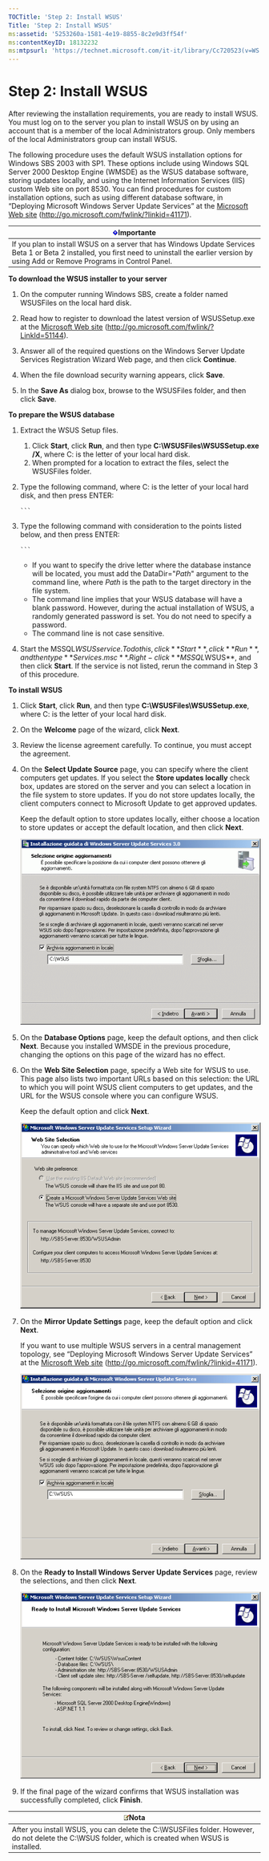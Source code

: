 ```yaml
---
TOCTitle: 'Step 2: Install WSUS'
Title: 'Step 2: Install WSUS'
ms:assetid: '5253260a-1581-4e19-8855-8c2e9d3ff54f'
ms:contentKeyID: 18132232
ms:mtpsurl: 'https://technet.microsoft.com/it-it/library/Cc720523(v=WS.10)'
---
```


Step 2: Install WSUS
====================

After reviewing the installation requirements, you are ready to install WSUS. You must log on to the server you plan to install WSUS on by using an account that is a member of the local Administrators group. Only members of the local Administrators group can install WSUS.

The following procedure uses the default WSUS installation options for Windows SBS 2003 with SP1. These options include using Windows SQL Server 2000 Desktop Engine (WMSDE) as the WSUS database software, storing updates locally, and using the Internet Information Services (IIS) custom Web site on port 8530. You can find procedures for custom installation options, such as using different database software, in “Deploying Microsoft Windows Server Update Services” at the [Microsoft Web site](http://go.microsoft.com/fwlink/?linkid=41171) (http://go.microsoft.com/fwlink/?linkid=41171).

| ![](images/Cc720523.Important(WS.10).gif)Importante                                                                                                                       |
|--------------------------------------------------------------------------------------------------------------------------------------------------------------------------------------------------------|
| If you plan to install WSUS on a server that has Windows Update Services Beta 1 or Beta 2 installed, you first need to uninstall the earlier version by using Add or Remove Programs in Control Panel. |

**To download the WSUS installer to your server**
1.  On the computer running Windows SBS, create a folder named WSUSFiles on the local hard disk.

2.  Read how to register to download the latest version of WSUSSetup.exe at the [Microsoft Web site](http://go.microsoft.com/fwlink/?linkid=51144) (http://go.microsoft.com/fwlink/?LinkId=51144).

3.  Answer all of the required questions on the Windows Server Update Services Registration Wizard Web page, and then click **Continue**.

4.  When the file download security warning appears, click **Save**.

5.  In the **Save As** dialog box, browse to the WSUSFiles folder, and then click **Save**.

**To prepare the WSUS database**
1.  Extract the WSUS Setup files.

    1.  Click **Start**, click **Run**, and then type **C:\\WSUSFiles\\WSUSSetup.exe /X**, where C: is the letter of your local hard disk.
    2.  When prompted for a location to extract the files, select the WSUSFiles folder.

2.  Type the following command, where C: is the letter of your local hard disk, and then press ENTER:

    
        ```
3.  Type the following command with consideration to the points listed below, and then press ENTER:

    
        ```
    -   If you want to specify the drive letter where the database instance will be located, you must add the DataDir="*Path*" argument to the command line, where *Path* is the path to the target directory in the file system.
    -   The command line implies that your WSUS database will have a blank password. However, during the actual installation of WSUS, a randomly generated password is set. You do not need to specify a password.
    -   The command line is not case sensitive.

4.  Start the MSSQL$WSUS service. To do this, click **Start**, click **Run**, and then type **Services.msc**. Right-click **MSSQL$WSUS**, and then click **Start**. If the service is not listed, rerun the command in Step 3 of this procedure.

**To install WSUS**
1.  Click **Start**, click **Run**, and then type **C:\\WSUSFiles\\WSUSSetup.exe**, where C: is the letter of your local hard disk.

2.  On the **Welcome** page of the wizard, click **Next**.

3.  Review the license agreement carefully. To continue, you must accept the agreement.

4.  On the **Select Update Source** page, you can specify where the client computers get updates. If you select the **Store updates locally** check box, updates are stored on the server and you can select a location in the file system to store updates. If you do not store updates locally, the client computers connect to Microsoft Update to get approved updates.

    Keep the default option to store updates locally, either choose a location to store updates or accept the default location, and then click **Next**.

    ![](images/Cc720523.fa6ac6a6-6814-4b7e-96e8-e08af5e534b8(WS.10).gif)

5.  On the **Database Options** page, keep the default options, and then click **Next**. Because you installed WMSDE in the previous procedure, changing the options on this page of the wizard has no effect.

6.  On the **Web Site Selection** page, specify a Web site for WSUS to use. This page also lists two important URLs based on this selection: the URL to which you will point WSUS client computers to get updates, and the URL for the WSUS console where you can configure WSUS.

    Keep the default option and click **Next**.

    ![](images/Cc720523.4e8e358c-e930-46c3-89a1-eb5389a6ac13(WS.10).gif)

7.  On the **Mirror Update Settings** page, keep the default option and click **Next**.

    If you want to use multiple WSUS servers in a central management topology, see “Deploying Microsoft Windows Server Update Services” at the [Microsoft Web site](http://go.microsoft.com/fwlink/?linkid=41171) (http://go.microsoft.com/fwlink/?linkid=41171).

    ![](images/Cc720523.f26e09d5-983c-418d-8511-8960850403ef(WS.10).gif)

8.  On the **Ready to Install Windows Server Update Services** page, review the selections, and then click **Next**.

    ![](images/Cc720523.e53b6fed-24a8-49e6-8d3a-d8ebe562720c(WS.10).gif)

9.  If the final page of the wizard confirms that WSUS installation was successfully completed, click **Finish**.

| ![](images/Cc720523.note(WS.10).gif)Nota                                                                                 |
|-------------------------------------------------------------------------------------------------------------------------------------------------------|
| After you install WSUS, you can delete the C:\\WSUSFiles folder. However, do not delete the C:\\WSUS folder, which is created when WSUS is installed. |
